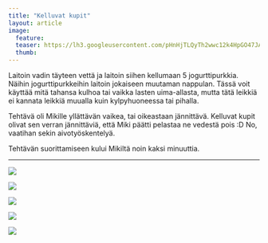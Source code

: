 ```yaml
---
title: "Kelluvat kupit"
layout: article
image:
  feature:
  teaser: https://lh3.googleusercontent.com/pHnHjTLQyTh2wwc12k4HpGO47JARCpFHHEwvFq2L8fs=w245
  thumb:
---
```


Laitoin vadin täyteen vettä ja laitoin siihen kellumaan 5 jogurttipurkkia. Näihin jogurttipurkkeihin laitoin jokaiseen muutaman nappulan. Tässä voit käyttää mitä tahansa kulhoa tai vaikka lasten uima-allasta, mutta tätä leikkiä ei kannata leikkiä muualla kuin kylpyhuoneessa tai pihalla.

Tehtävä oli Mikille yllättävän vaikea, tai oikeastaan jännittävä. Kelluvat kupit olivat sen verran jännittäviä, että Miki päätti pelastaa ne vedestä pois :D No, vaatihan sekin aivotyöskentelyä.

Tehtävän suorittamiseen kului Mikiltä noin kaksi minuuttia.

---

[![](https://lh3.googleusercontent.com/ViBzK0EOn_cHhoAPHyj-z9nqsCB-suxB6_1QOCgoZ84=w800)](https://lh3.googleusercontent.com/ViBzK0EOn_cHhoAPHyj-z9nqsCB-suxB6_1QOCgoZ84=s0)

[![](https://lh3.googleusercontent.com/6V5lSkCMy8F97S76u0hKez-SYuwyPoFP4L0Rh3EeIQI=w800)](https://lh3.googleusercontent.com/6V5lSkCMy8F97S76u0hKez-SYuwyPoFP4L0Rh3EeIQI=s0)

[![](https://lh3.googleusercontent.com/MTx7uJeoya5NaHX4Mtrw0JtqCyYb1Ub3zbpWKiuoX4Q=w800)](https://lh3.googleusercontent.com/MTx7uJeoya5NaHX4Mtrw0JtqCyYb1Ub3zbpWKiuoX4Q=s0)

[![](https://lh3.googleusercontent.com/aWyeOqe0L5qp1jVXvWN93XdrEqKbKEy8kMEKK0SsGKI=w800)](https://lh3.googleusercontent.com/aWyeOqe0L5qp1jVXvWN93XdrEqKbKEy8kMEKK0SsGKI=s0)

[![](https://lh3.googleusercontent.com/AB3TLll0T8ewXpoZ13wtGuDvJxWVuy-eYy-VlWL_h-4=w800)](https://lh3.googleusercontent.com/AB3TLll0T8ewXpoZ13wtGuDvJxWVuy-eYy-VlWL_h-4=s0)
